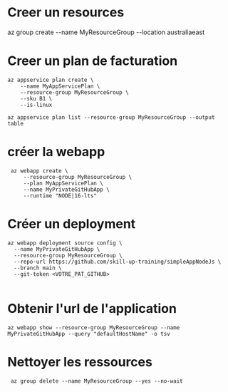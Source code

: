 # Creer un resources 
 az group create --name MyResourceGroup --location australiaeast

 # Creer un plan de facturation
 ```
 az appservice plan create \
     --name MyAppServicePlan \
     --resource-group MyResourceGroup \
     --sku B1 \
     --is-linux

az appservice plan list --resource-group MyResourceGroup --output table

```

# créer la webapp
```
 az webapp create \
     --resource-group MyResourceGroup \
     --plan MyAppServicePlan \
     --name MyPrivateGitHubApp \
     --runtime "NODE|16-lts"

```
# Créer un deployment 
```
az webapp deployment source config \
  --name MyPrivateGitHubApp \
  --resource-group MyResourceGroup \
  --repo-url https://github.com/skill-up-training/simpleAppNodeJs \
  --branch main \
  --git-token <VOTRE_PAT_GITHUB>
  
```

# Obtenir l'url de l'application
``` az webapp show --resource-group MyResourceGroup --name MyPrivateGitHubApp --query "defaultHostName" -o tsv ```

# Nettoyer les ressources   

``` az group delete --name MyResourceGroup --yes --no-wait```